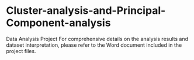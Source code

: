 # Cluster-analysis-and-Principal-Component-analysis
Data Analysis Project
For comprehensive details on the analysis results and dataset interpretation, please refer to the Word document included in the project files.
